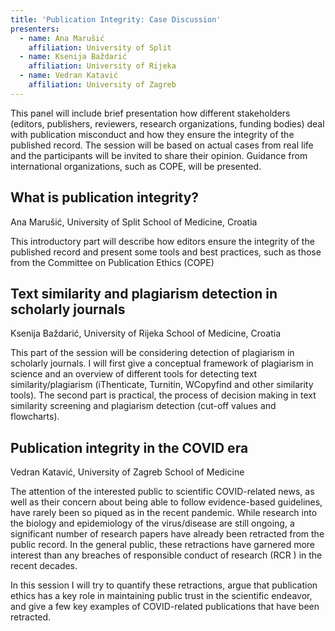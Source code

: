 ```yaml
---
title: 'Publication Integrity: Case Discussion'
presenters:
  - name: Ana Marušić
    affiliation: University of Split
  - name: Ksenija Baždarić
    affiliation: University of Rijeka
  - name: Vedran Katavić
    affiliation: University of Zagreb
---
```


This panel will include brief presentation how different stakeholders (editors, publishers, reviewers, research organizations, funding bodies) deal with publication misconduct and how they ensure the integrity of the published record. The session will be based on actual cases from real life and the participants will be invited to share their opinion. Guidance from international organizations, such as COPE, will be presented.

## What is publication integrity?

Ana Marušić, University of Split School of Medicine, Croatia

This introductory part will describe how editors ensure the integrity of the published record and present some tools and best practices, such as those from the Committee on Publication Ethics (COPE)

## Text similarity and plagiarism detection in scholarly journals

Ksenija Baždarić, University of Rijeka School of Medicine, Croatia

This part of the session will be considering detection of plagiarism in scholarly journals. I will first give a conceptual framework of plagiarism in science and an overview of different tools for detecting text similarity/plagiarism (iThenticate, Turnitin, WCopyfind and other similarity tools). The second part is practical, the process of decision making in text similarity screening and plagiarism detection (cut-off values and flowcharts).

## Publication integrity in the COVID era

Vedran Katavić, University of Zagreb School of Medicine

The attention of the interested public to scientific COVID-related news, as well as their concern about being able to follow evidence-based guidelines, have rarely been so piqued as in the recent pandemic. While research into the biology and epidemiology of the virus/disease are still ongoing, a significant number of research papers have already been retracted from the public record. In the general public, these retractions have garnered more interest than any breaches of responsible conduct of research (RCR ) in the recent decades.

In this session I will try to quantify these retractions, argue that publication ethics has a key role in maintaining public trust in the scientific endeavor, and give a few key examples of COVID-related publications that have been retracted.
